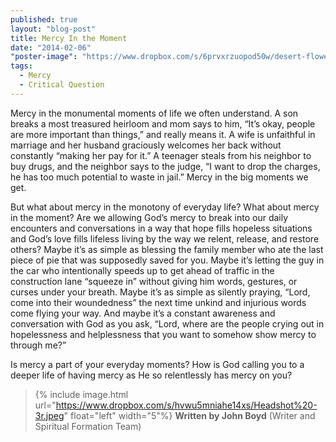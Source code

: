 ```yaml
---
published: true
layout: "blog-post"
title: Mercy In the Moment
date: "2014-02-06"
"poster-image": "https://www.dropbox.com/s/6prvxrzuopod50w/desert-flower.jpg"
tags: 
  - Mercy
  - Critical Question
---
```


Mercy in the monumental moments of life we often understand.  A son breaks a most treasured heirloom and mom says to him, “It’s okay, people are more important than things,” and really means it.   A wife is unfaithful in marriage and her husband graciously welcomes her back without constantly “making her pay for it.”  A teenager steals from his neighbor to buy drugs, and the neighbor says to the judge, “I want to drop the charges, he has too much potential to waste in jail.”  Mercy in the big moments we get.

But what about mercy in the monotony of everyday life?  What about mercy in the moment?  Are we allowing God’s mercy to break into our daily encounters and conversations in a way that hope fills hopeless situations and God’s love fills lifeless living by the way we relent, release, and restore others? Maybe it’s as simple as blessing the family member who ate the last piece of pie that was supposedly saved for you.  Maybe it’s letting the guy in the car who intentionally speeds up to get ahead of traffic in the construction lane “squeeze in” without giving him words, gestures, or curses under your breath.  Maybe it’s as simple as silently praying, “Lord, come into their woundedness” the next time unkind and injurious words come flying your way.  And maybe it’s a constant awareness and conversation with God as you ask, “Lord, where are the people crying out in hopelessness and helplessness that you want to somehow show mercy to through me?”

Is mercy a part of your everyday moments?  How is God calling you to a deeper life of having mercy as He so relentlessly has mercy on you?

>{% include image.html url="https://www.dropbox.com/s/hvwu5mniahe14xs/Headshot%20-3r.jpeg" float="left" width="5"%} **Written by John Boyd**  (Writer and Spiritual Formation Team)
